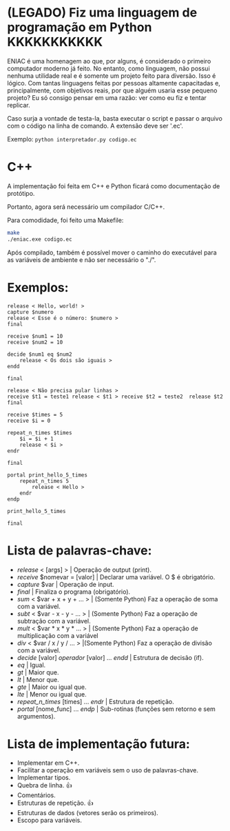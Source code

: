 # (LEGADO) Fiz uma linguagem de programação em Python KKKKKKKKKKK
ENIAC é uma homenagem ao que, por alguns, é considerado o primeiro computador moderno já feito. No entanto, como linguagem, não possui nenhuma utilidade real e é somente um projeto feito para diversão. Isso é lógico.
Com tantas linguagens feitas por pessoas altamente capacitadas e, principalmente, com objetivos reais, por que alguém usaria esse pequeno projeto? Eu só consigo pensar em uma razão: ver como eu fiz e tentar replicar.

Caso surja a vontade de testa-la, basta executar o script e passar o arquivo com o código na linha de comando. A extensão deve ser '.ec'.

Exemplo: ``` python interpretador.py codigo.ec ```

# C++
A implementação foi feita em C++ e Python ficará como documentação de protótipo.

Portanto, agora será necessário um compilador C/C++.

Para comodidade, foi feito uma Makefile:

```bash
make
./eniac.exe codigo.ec
```

Após compilado, também é possível mover o caminho do executável para as variáveis de ambiente e não ser necessário o "./".

# Exemplos:
```
release < Hello, world! >
capture $numero
release < Esse é o número: $numero >
final
```

```
receive $num1 = 10
receive $num2 = 10

decide $num1 eq $num2
    release < Os dois são iguais >
endd

final
```

```
release < Não precisa pular linhas >
receive $t1 = teste1 release < $t1 > receive $t2 = teste2  release $t2 final
```

```
receive $times = 5
receive $i = 0

repeat_n_times $times
    $i = $i + 1
    release < $i >
endr

final
```

```
portal print_hello_5_times 
    repeat_n_times 5
        release < Hello >
    endr
endp

print_hello_5_times

final
```

# Lista de palavras-chave:
* _release_ < [args] > | Operação de output (print).
* _receive_ $nomevar = [valor] | Declarar uma variável. O $ é obrigatório.
* _capture_ $var | Operação de input.
* _final_ | Finaliza o programa (obrigatório).
* _sum_ < $var + x + y + ... > | (Somente Python) Faz a operação de soma com a variável.
* _subt_ < $var - x - y - ... > | (Somente Python) Faz a operação de subtração com a variável.
* _mult_ < $var * x * y * ... > | (Somente Python) Faz a operação de multiplicação com a variável
* _div_ < $var / x / y / ... > |(Somente Python) Faz a operação de divisão com a variável.
* _decide_ [valor] _operador_ [valor] ... _endd_ | Estrutura de decisão (if).
* _eq_ | Igual.
* _gt_ | Maior que.
* _lt_ | Menor que.
* _gte_ | Maior ou igual que.
* _lte_ | Menor ou igual que.
* _repeat\_n\_times_ [times] ... _endr_ | Estrutura de repetição.
* _portal_ [nome_func] ... _endp_ | Sub-rotinas (funções sem retorno e sem argumentos).

# Lista de implementação futura:
- Implementar em C++.
- Facilitar a operação em variáveis sem o uso de palavras-chave.
- Implementar tipos.
- Quebra de linha. 👍
- Comentários.
- Estruturas de repetição. 👍
- Estruturas de dados (vetores serão os primeiros).
- Escopo para variáveis.